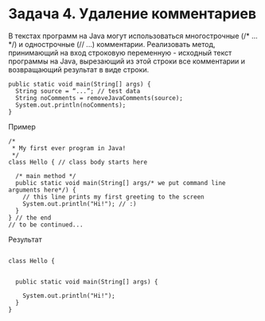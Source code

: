 # Задача 4. Удаление комментариев

В текстах программ на Java могут использоваться многострочные (/* ... */) и однострочные (// ...) комментарии. Реализовать метод, принимающий на вход строковую переменную - исходный текст программы на Java, вырезающий из этой строки все комментарии и возвращающий результат в виде строки.
```
public static void main(String[] args) {
  String source = “...”; // test data
  String noComments = removeJavaComments(source);
  System.out.println(noComments);
}

```
Пример
```
/*
 * My first ever program in Java!
 */
class Hello { // class body starts here 
  
  /* main method */
  public static void main(String[] args/* we put command line arguments here*/) {
    // this line prints my first greeting to the screen
    System.out.println("Hi!"); // :)
  }
} // the end
// to be continued...
```

Результат
```

class Hello { 
  
  
  public static void main(String[] args) {
    
    System.out.println("Hi!"); 
  }
} 

``` 
